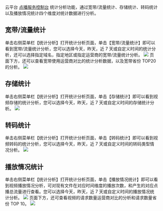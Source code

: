云平台 [点播服务控制台](http://console.tce.fsphere.cn/video) 统计分析功能，通过宽带/流量统计、存储统计、转码统计以及播放情况统计四个维度对统计数据进行分析。
## 宽带/流量统计
单击右侧菜单栏【统计分析】打开统计分析页面，单击【宽带/流量统计】即可以看到宽带/流量统计分析，您可以选择今天，昨天，近 7 天或自定义时间的统计分析，还可以选择指定域名，指定地区或指定运营商的宽带/流量统计分析。
![](http://imgcache.tce.fsphere.cn/image/mc.qcloudimg.com/static/img/bc2e37d2646a3bb9b828694eebfbf0a4/image.png)
页面下方，还可以查看宽带使用运营商对比的统计分析数据，以及宽带省份 TOP20 的分析。
![](http://imgcache.tce.fsphere.cn/image/mc.qcloudimg.com/static/img/16e3735fdf40bff588b751b8457982a9/image.png)

## 存储统计
单击右侧菜单栏【统计分析】打开统计分析页面，单击【存储统计】即可以看到视频存储的统计分析，您可以选择今天，昨天，近 7 天或自定义时间的存储统计分析。
![](http://imgcache.tce.fsphere.cn/image/mc.qcloudimg.com/static/img/adc9165134294e9ce906e7f2b951385f/image.png)

## 转码统计
单击右侧菜单栏【统计分析】打开统计分析页面，单击【转码统计】即可以看到视频转码的统计分析，您可以选择今天，昨天，近 7 天或自定义时间的转码类型情况分析。
![](http://imgcache.tce.fsphere.cn/image/mc.qcloudimg.com/static/img/f3e0ac4f23bb3e7955d6f8b5207ea242/image.png)

## 播放情况统计
单击右侧菜单栏【统计分析】打开统计分析页面，单击【播放情况统计】即可以看到视频播放情况分析，可对现有文件在对应时间维度的播放次数，和产生的对应点播总流量进行查看。您可以选择今天，昨天，近 7 天或自定义时间的播放情况统计分析。
![](http://imgcache.tce.fsphere.cn/image/mc.qcloudimg.com/static/img/dfcb9f0c5da255a215169d4eb2db18f2/image.png)
页面下方，还可查看视频的请求数量运营商对比的分析和请求数量省份 TOP 10。
![](http://imgcache.tce.fsphere.cn/image/mc.qcloudimg.com/static/img/3182bced86c1a3e82ad3363859016c4d/image.png)
